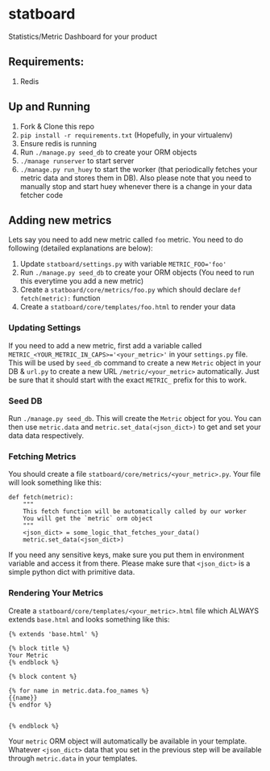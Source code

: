 # statboard

Statistics/Metric Dashboard for your product

## Requirements:

1. Redis

## Up and Running

1. Fork & Clone this repo
1. `pip install -r requirements.txt` (Hopefully, in your virtualenv)
1. Ensure redis is running
1. Run `./manage.py seed_db` to create your ORM objects
1. `./manage runserver` to start server
1. `./manage.py run_huey` to start the worker (that periodically fetches your metric data and stores them in DB). Also please note that you need to manually stop and start huey whenever there is a change in your data fetcher code


## Adding new metrics

Lets say you need to add new metric called `foo` metric. You need to do following (detailed explanations are below):

1. Update `statboard/settings.py` with variable `METRIC_FOO='foo'`
1. Run `./manage.py seed_db` to create your ORM objects (You need to run this everytime you add a new metric)
1. Create a `statboard/core/metrics/foo.py` which should declare `def fetch(metric):` function
1. Create a `statboard/core/templates/foo.html` to render your data

### Updating Settings

If you need to add a new metric, first add a variable called `METRIC_<YOUR_METRIC_IN_CAPS>='<your_metric>'` in your `settings.py` file. This will be used by `seed_db` command to create a new `Metric` object in your DB & `url.py` to create a new URL `/metric/<your_metric>` automatically. Just be sure that it should start with the exact `METRIC_` prefix for this to work.

### Seed DB

Run `./manage.py seed_db`. This will create the `Metric` object for you. You can then use `metric.data` and `metric.set_data(<json_dict>)` to get and set your data data respectively.

### Fetching Metrics

You should create a file `statboard/core/metrics/<your_metric>.py`. Your file will look something like this:

```
def fetch(metric):
	"""
	This fetch function will be automatically called by our worker
	You will get the `metric` orm object
	"""
	<json_dict> = some_logic_that_fetches_your_data()
	metric.set_data(<json_dict>)
```

If you need any sensitive keys, make sure you put them in environment variable and access it from there. Please make sure that `<json_dict>` is a simple python dict with primitive data.

### Rendering Your Metrics

Create a `statboard/core/templates/<your_metric>.html` file which ALWAYS extends `base.html` and looks something like this:

```
{% extends 'base.html' %}

{% block title %}
Your Metric
{% endblock %}

{% block content %}

{% for name in metric.data.foo_names %}
{{name}}
{% endfor %}


{% endblock %}
```

Your `metric` ORM object will automatically be available in your template. Whatever `<json_dict>` data that you set in the previous step will be available through `metric.data` in your templates.
